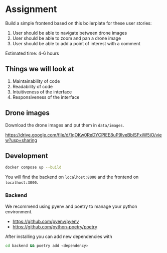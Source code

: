 # Assignment

Build a simple frontend based on this boilerplate for these user stories:

1. User should be able to navigate between drone images
2. User should be able to zoom and pan a drone image
3. User should be able to add a point of interest with a comment

Estimated time: 4-6 hours

## Things we will look at

1. Maintainability of code
2. Readability of code
3. Intuitiveness of the interface
4. Responsiveness of the interface

## Drone images

Download the drone images and put them in `data/images`.

https://drive.google.com/file/d/1qOKw0ReDYCPlEE8uP9lveBbISFxiW5jO/view?usp=sharing

## Development

```bash
docker compose up --build
```

You will find the backend on `localhost:8000` and the frontend on `localhost:3000`.

### Backend

We recommend using pyenv and poetry to manage your python environment.

- https://github.com/pyenv/pyenv
- https://github.com/python-poetry/poetry

After installing you can add new dependencies with

```bash
cd backend && poetry add <dependency>
```

